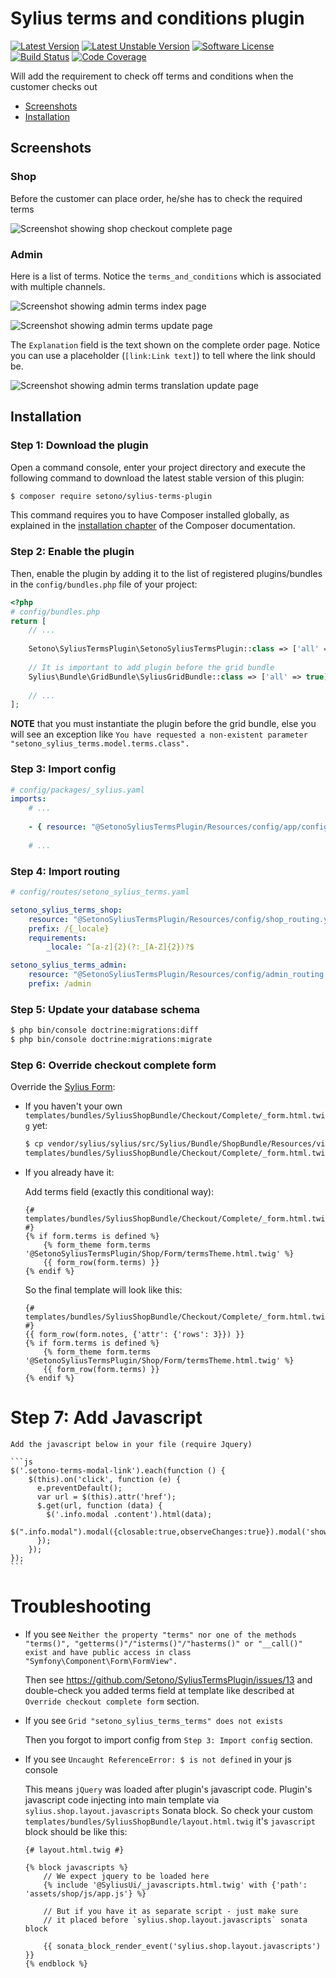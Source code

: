 # Sylius terms and conditions plugin

[![Latest Version][ico-version]][link-packagist]
[![Latest Unstable Version][ico-unstable-version]][link-packagist]
[![Software License][ico-license]](LICENSE)
[![Build Status][ico-github-actions]][link-github-actions]
[![Code Coverage][ico-code-coverage]][link-code-coverage]

Will add the requirement to check off terms and conditions when the customer checks out

* [Screenshots](#screenshots)
* [Installation](#installation)

## Screenshots

### Shop

Before the customer can place order, he/she has to check the required terms

![Screenshot showing shop checkout complete page](docs/images/shop-checkout-complete.png)

### Admin

Here is a list of terms. Notice the `terms_and_conditions` which is associated with multiple channels.

![Screenshot showing admin terms index page](docs/images/admin-terms-index.png)

![Screenshot showing admin terms update page](docs/images/admin-terms-update.png)

The `Explanation` field is the text shown on the complete order page. Notice you can use a placeholder (`[link:Link text]`) to tell where the link should be.

![Screenshot showing admin terms translation update page](docs/images/admin-terms-update-translation.png)

## Installation

### Step 1: Download the plugin

Open a command console, enter your project directory and execute the following command to download the latest stable version of this plugin:

```bash
$ composer require setono/sylius-terms-plugin
```

This command requires you to have Composer installed globally, as explained in the [installation chapter](https://getcomposer.org/doc/00-intro.md) of the Composer documentation.


### Step 2: Enable the plugin

Then, enable the plugin by adding it to the list of registered plugins/bundles
in the `config/bundles.php` file of your project:

```php
<?php
# config/bundles.php
return [
    // ...
    
    Setono\SyliusTermsPlugin\SetonoSyliusTermsPlugin::class => ['all' => true],
    
    // It is important to add plugin before the grid bundle
    Sylius\Bundle\GridBundle\SyliusGridBundle::class => ['all' => true],
    
    // ...
];
```

**NOTE** that you must instantiate the plugin before the grid bundle, else you will see an exception like `You have requested a non-existent parameter "setono_sylius_terms.model.terms.class".`

### Step 3: Import config
```yaml
# config/packages/_sylius.yaml
imports:
    # ...
    
    - { resource: "@SetonoSyliusTermsPlugin/Resources/config/app/config.yaml" }
    
    # ...
```

### Step 4: Import routing

```yaml
# config/routes/setono_sylius_terms.yaml

setono_sylius_terms_shop:
    resource: "@SetonoSyliusTermsPlugin/Resources/config/shop_routing.yaml"
    prefix: /{_locale}
    requirements:
        _locale: ^[a-z]{2}(?:_[A-Z]{2})?$

setono_sylius_terms_admin:
    resource: "@SetonoSyliusTermsPlugin/Resources/config/admin_routing.yaml"
    prefix: /admin
```

### Step 5: Update your database schema

```bash
$ php bin/console doctrine:migrations:diff
$ php bin/console doctrine:migrations:migrate
```

### Step 6: Override checkout complete form

Override the [Sylius Form](https://github.com/Sylius/Sylius/blob/master/src/Sylius/Bundle/ShopBundle/Resources/views/Checkout/Complete/_form.html.twig):

* If you haven't your own `templates/bundles/SyliusShopBundle/Checkout/Complete/_form.html.twig` yet:

    ```bash
    $ cp vendor/sylius/sylius/src/Sylius/Bundle/ShopBundle/Resources/views/Checkout/Complete/_form.html.twig \
    templates/bundles/SyliusShopBundle/Checkout/Complete/_form.html.twig
    ```

* If you already have it:

    Add terms field (exactly this conditional way):

    ```twig
    {# templates/bundles/SyliusShopBundle/Checkout/Complete/_form.html.twig #}
    {% if form.terms is defined %}
        {% form_theme form.terms '@SetonoSyliusTermsPlugin/Shop/Form/termsTheme.html.twig' %}
        {{ form_row(form.terms) }}
    {% endif %}
    ```
    
    So the final template will look like this:

    ```twig
    {# templates/bundles/SyliusShopBundle/Checkout/Complete/_form.html.twig #}
    {{ form_row(form.notes, {'attr': {'rows': 3}}) }}
    {% if form.terms is defined %}
        {% form_theme form.terms '@SetonoSyliusTermsPlugin/Shop/Form/termsTheme.html.twig' %}
        {{ form_row(form.terms) }}
    {% endif %}
    ```

# Step 7: Add Javascript

    Add the javascript below in your file (require Jquery)

    ```js
    $('.setono-terms-modal-link').each(function () {
        $(this).on('click', function (e) {
          e.preventDefault();
          var url = $(this).attr('href');
          $.get(url, function (data) {
            $('.info.modal .content').html(data);
            $(".info.modal").modal({closable:true,observeChanges:true}).modal('show');
          });
        });
    });
    ```

# Troubleshooting

* If you see `Neither the property "terms" nor one of the methods "terms()", "getterms()"/"isterms()"/"hasterms()" or "__call()" exist and have public access in class "Symfony\Component\Form\FormView".`

    Then see https://github.com/Setono/SyliusTermsPlugin/issues/13
    and double-check you added terms field at template like described
    at `Override checkout complete form` section.
    
* If you see `Grid "setono_sylius_terms_terms" does not exists`

    Then you forgot to import config from `Step 3: Import config` section.

* If you see `Uncaught ReferenceError: $ is not defined` in your js console

    This means `jQuery` was loaded after plugin's javascript code.
    Plugin's javascript code injecting into main template via `sylius.shop.layout.javascripts`
    Sonata block. So check your custom `templates/bundles/SyliusShopBundle/layout.html.twig`
    it's `javascript` block should be like this:
    
    ```twig
    {# layout.html.twig #}
    
    {% block javascripts %}
        // We expect jquery to be loaded here
        {% include '@SyliusUi/_javascripts.html.twig' with {'path': 'assets/shop/js/app.js'} %}
    
        // But if you have it as separate script - just make sure
        // it placed before `sylius.shop.layout.javascripts` sonata block
    
        {{ sonata_block_render_event('sylius.shop.layout.javascripts') }}
    {% endblock %}
    ```

[ico-version]: https://poser.pugx.org/setono/sylius-terms-plugin/v/stable
[ico-unstable-version]: https://poser.pugx.org/setono/sylius-terms-plugin/v/unstable
[ico-license]: https://poser.pugx.org/setono/sylius-terms-plugin/license
[ico-github-actions]: https://github.com/Setono/SyliusTermsPlugin/workflows/build/badge.svg
[ico-code-coverage]: https://codecov.io/gh/Setono/SyliusTermsPlugin/branch/master/graph/badge.svg

[link-packagist]: https://packagist.org/packages/setono/sylius-terms-plugin
[link-github-actions]: https://github.com/Setono/SyliusTermsPlugin/actions
[link-code-coverage]: https://codecov.io/gh/Setono/SyliusTermsPlugin
